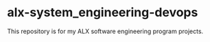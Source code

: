 # alx-system_engineering-devops
This repository is for my ALX software engineering program projects.
